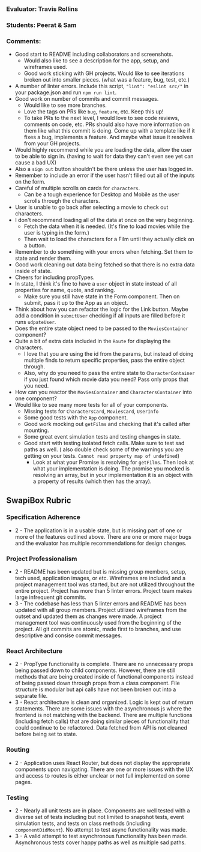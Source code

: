 ### Evaluator: Travis Rollins
### Students: Peerat & Sam
### Comments:
* Good start to README including collaborators and screenshots.
  * Would also like to see a description for the app, setup, and wireframes used.
  * Good work sticking with GH projects.  Would like to see iterations broken out into smaller pieces.  (what was a feature, bug, test, etc.)
* A number of linter errors.  Include this script, `"lint": "eslint src/"` in your package.json and run `npm run lint`.
* Good work on number of commits and commit messages.
  * Would like to see more branches.
  * Love the tags on PRs like `bug`, `feature`, etc.  Keep this up!
  * To take PRs to the next level, I would love to see code reviews, comments on code, etc. PRs should also have more information on them like what this commit is doing.  Come up with a template like if it fixes a bug, implements a feature.  And maybe what issue it resolves from your GH projects.
* Would highly recommend while you are loading the data, allow the user to be able to sign in. (having to wait for data they can't even see yet can cause a bad UX)
* Also a `sign out` button shouldn't be there unless the user has logged in.
* Remember to include an error if the user hasn't filled out all of the inputs on the form.
* Careful of multiple scrolls on cards for `characters`.
  * Can be a tough experience for Desktop and Mobile as the user scrolls through the characters.
* User is unable to go back after selecting a movie to check out characters.
* I don't recommend loading all of the data at once on the very beginning.
  * Fetch the data when it is needed.  (It's fine to load movies while the user is typing in the form.)
  * Then wait to load the characters for a Film until they actually click on a button.
* Remember to do something with your errors when fetching.  Set them to state and render them.
* Good work cleaning out data being fetched so that there is no extra data inside of state.
* Cheers for including propTypes.
* In state, I think it's fine to have a `user` object in state instead of all properties for name, quote, and ranking.
  * Make sure you still have state in the Form component.  Then on submit, pass it up to the App as an object.
* Think about how you can refactor the logic for the Link button.  Maybe add a condition in `submitUser` checking if all inputs are filled before it runs `udpateUser`.  
* Does the entire state object need to be passed to the `MoviesContainer` component?
* Quite a bit of extra data included in the `Route` for displaying the characters.
  * I love that you are using the id from the params, but instead of doing multiple finds to return specific properties, pass the entire object through.
  * Also, why do you need to pass the entire state to `CharacterContainer` if you just found which movie data you need?  Pass only props that you need.
* How can you reactor the `MoviesContainer` and `CharactersContainer` into one component?
* Would like to see many more tests for all of your components.
  * Missing tests for `CharactersCard`, `MoviesCard`, `UserInfo`
  * Some good tests with the `App` component.
  * Good work mocking out `getFilms` and checking that it's called after mounting.
  * Some great event simulation tests and testing changes in state.
  * Good start with testing isolated fetch calls.  Make sure to test sad paths as well.  ( also double check some of the warnings you are getting on your tests.  `Cannot read property map of undefined`)
    * Look at what your Promise is resolving for `getFilms`.  Then look at what your implementation is doing.  The promise you mocked is resolving an array, but in your implementation it is an object with a property of results (which then has the array).


## SwapiBox Rubric

### Specification Adherence

* 2 - The application is in a usable state, but is missing part of one or more of the features outlined above. There are one or more major bugs and the evaluator has multiple recommendations for design changes.

### Project Professionalism

* 2 -  README has been updated but is missing group members, setup, tech used, application images, or etc.  Wireframes are included and a project management tool was started, but are not utilized throughout the entire project. Project has more than 5 linter errors. Project team makes large infrequent git commits. 
* 3 - The codebase has less than 5 linter errors and README has been updated with all group members. Project utilized wireframes from the outset and updated them as changes were made. A project management tool was continuously used from the beginning of the project.  All git commits are atomic, made first to branches, and use descriptive and consise commit messages. 

### React Architecture

* 2 - PropType functionality is complete.  There are no unnecessary props being passed down to child components.  However, there are still methods that are being created inside of functional components instead of being passed down through props from a class component.  File structure is modular but api calls have not been broken out into a separate file.  
* 3 - React architecture is clean and organized.  Logic is kept out of return statements.  There are some issues with the asynchronous js where the frontend is not matching with the backend.  There are multiple functions (including fetch calls) that are doing similar pieces of functionality that could continue to be refactored. Data fetched from API is not cleaned before being set to state.

### Routing

* 2 - Application uses React Router, but does not display the appropriate components upon navigating.  There are one or more issues with the UX and access to routes is either unclear or not full implemented on some pages.

### Testing

* 2 - Nearly all unit tests are in place. Components are well tested with a diverse set of tests including but not limited to snapshot tests, event simulation tests, and tests on class methods (including `componentDidMount`).  No attempt to test async functionality was made.
* 3 - A valid attempt to test asynchronous functionality has been made.  Asynchronous tests cover happy paths as well as multiple sad paths.